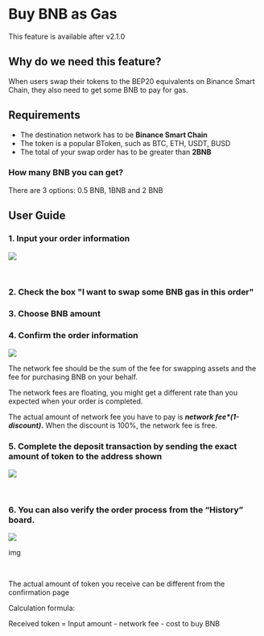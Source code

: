 # Buy BNB as Gas

This feature is available after v2.1.0

## Why do we need this feature? <a id="why-do-we-need-this-feature"></a>

When users swap their tokens to the BEP20 equivalents on Binance Smart Chain, they also need to get some BNB to pay for gas.

## Requirements <a id="requirements"></a>

* The destination network has to be **Binance Smart Chain**
* The token is a popular BToken, such as BTC, ETH, USDT, BUSD
* The total of your swap order has to be greater than **2BNB**

### How many BNB you can get? <a id="how-many-bnb-you-can-get"></a>

There are 3 options: 0.5 BNB, 1BNB and 2 BNB

## User Guide <a id="user-guide"></a>

### 1. Input your order information <a id="1-input-your-order-information"></a>

![](https://gblobscdn.gitbook.com/assets%2F-MRygwwNViVzObri4Rnp%2F-MS1y9cqy21dvpHK7WOH%2F-MS1zq2PB_wUavpP-vcV%2Fimage.png?alt=media&token=641d3cfe-c796-46ef-886e-8bb2409a836e)

​

### 2. Check the box "I want to swap some BNB gas in this order" <a id="2-check-the-box-i-want-to-swap-some-bnb-gas-in-this-order"></a>

### 3. Choose BNB amount <a id="3-choose-bnb-amount"></a>

### 4. Confirm the order information <a id="4-confirm-the-order-information"></a>

![](https://gblobscdn.gitbook.com/assets%2F-MRygwwNViVzObri4Rnp%2F-MS25wPmcPAdJHvFuOUo%2F-MS25zVn-uX6at2VC98s%2Fimage.png?alt=media&token=1f1227f7-f785-4aa9-aff9-6d47a6f08afa)

The network fee should be the sum of the fee for swapping assets and the fee for purchasing BNB on your behalf.

The network fees are floating, you might get a different rate than you expected when your order is completed.

The actual amount of network fee you have to pay is _**network fee\*\(1-discount\)**_**.** When the discount is 100%, the network fee is free.

### 5. Complete the deposit transaction by sending the exact amount of token to the address shown <a id="5-complete-the-deposit-transaction-by-sending-the-exact-amount-of-token-to-the-address-shown"></a>

![](https://gblobscdn.gitbook.com/assets%2F-MRygwwNViVzObri4Rnp%2F-MS1y9cqy21dvpHK7WOH%2F-MS21-wLZbPSFhoFSmWg%2Fimage.png?alt=media&token=15899ed5-f63a-4b61-86d5-c8a0d081ffd5)

​

### 6. You can also verify the order process from the “History” board.  <a id="6-you-can-also-verify-the-order-process-from-the-history-board"></a>

![](https://lh4.googleusercontent.com/74FfAjGt-NItSTjwNkBXFLTpLkkOGf7LGZ_ZyIpYusreWvvHilqFlgiL8Npl_gDAZfXOCcb60KfK_E3eZa4kE9V_AbiRTHN-L7MUmpEdhyg8K4jdrdJmyP-qn-iQ-8OliCXm_g-2)

img

​

The actual amount of token you receive can be different from the confirmation page

Calculation formula:

Received token = Input amount - network fee - cost to buy BNB

